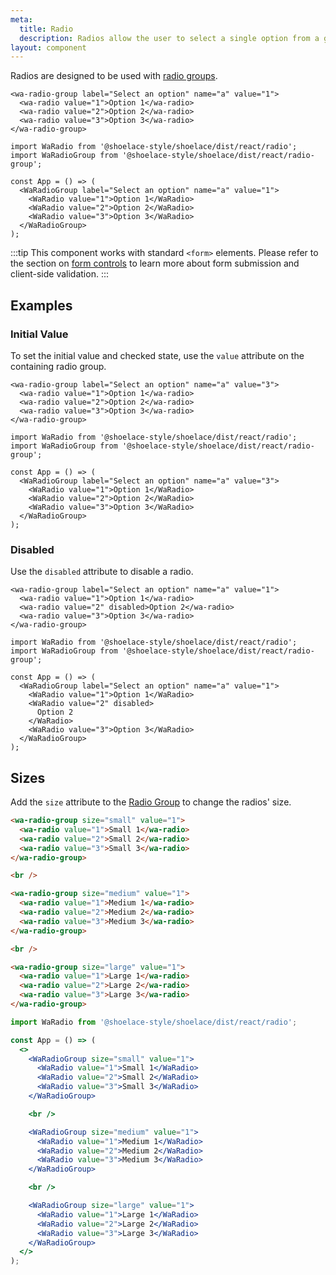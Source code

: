 ```yaml
---
meta:
  title: Radio
  description: Radios allow the user to select a single option from a group.
layout: component
---
```


Radios are designed to be used with [radio groups](/components/radio-group).

```html:preview
<wa-radio-group label="Select an option" name="a" value="1">
  <wa-radio value="1">Option 1</wa-radio>
  <wa-radio value="2">Option 2</wa-radio>
  <wa-radio value="3">Option 3</wa-radio>
</wa-radio-group>
```

```jsx:react
import WaRadio from '@shoelace-style/shoelace/dist/react/radio';
import WaRadioGroup from '@shoelace-style/shoelace/dist/react/radio-group';

const App = () => (
  <WaRadioGroup label="Select an option" name="a" value="1">
    <WaRadio value="1">Option 1</WaRadio>
    <WaRadio value="2">Option 2</WaRadio>
    <WaRadio value="3">Option 3</WaRadio>
  </WaRadioGroup>
);
```

:::tip
This component works with standard `<form>` elements. Please refer to the section on [form controls](/getting-started/form-controls) to learn more about form submission and client-side validation.
:::

## Examples

### Initial Value

To set the initial value and checked state, use the `value` attribute on the containing radio group.

```html:preview
<wa-radio-group label="Select an option" name="a" value="3">
  <wa-radio value="1">Option 1</wa-radio>
  <wa-radio value="2">Option 2</wa-radio>
  <wa-radio value="3">Option 3</wa-radio>
</wa-radio-group>
```

```jsx:react
import WaRadio from '@shoelace-style/shoelace/dist/react/radio';
import WaRadioGroup from '@shoelace-style/shoelace/dist/react/radio-group';

const App = () => (
  <WaRadioGroup label="Select an option" name="a" value="3">
    <WaRadio value="1">Option 1</WaRadio>
    <WaRadio value="2">Option 2</WaRadio>
    <WaRadio value="3">Option 3</WaRadio>
  </WaRadioGroup>
);
```

### Disabled

Use the `disabled` attribute to disable a radio.

```html:preview
<wa-radio-group label="Select an option" name="a" value="1">
  <wa-radio value="1">Option 1</wa-radio>
  <wa-radio value="2" disabled>Option 2</wa-radio>
  <wa-radio value="3">Option 3</wa-radio>
</wa-radio-group>
```

```jsx:react
import WaRadio from '@shoelace-style/shoelace/dist/react/radio';
import WaRadioGroup from '@shoelace-style/shoelace/dist/react/radio-group';

const App = () => (
  <WaRadioGroup label="Select an option" name="a" value="1">
    <WaRadio value="1">Option 1</WaRadio>
    <WaRadio value="2" disabled>
      Option 2
    </WaRadio>
    <WaRadio value="3">Option 3</WaRadio>
  </WaRadioGroup>
);
```

## Sizes

Add the `size` attribute to the [Radio Group](/components/radio-group) to change the radios' size.

```html preview
<wa-radio-group size="small" value="1">
  <wa-radio value="1">Small 1</wa-radio>
  <wa-radio value="2">Small 2</wa-radio>
  <wa-radio value="3">Small 3</wa-radio>
</wa-radio-group>

<br />

<wa-radio-group size="medium" value="1">
  <wa-radio value="1">Medium 1</wa-radio>
  <wa-radio value="2">Medium 2</wa-radio>
  <wa-radio value="3">Medium 3</wa-radio>
</wa-radio-group>

<br />

<wa-radio-group size="large" value="1">
  <wa-radio value="1">Large 1</wa-radio>
  <wa-radio value="2">Large 2</wa-radio>
  <wa-radio value="3">Large 3</wa-radio>
</wa-radio-group>
```

```jsx react
import WaRadio from '@shoelace-style/shoelace/dist/react/radio';

const App = () => (
  <>
    <WaRadioGroup size="small" value="1">
      <WaRadio value="1">Small 1</WaRadio>
      <WaRadio value="2">Small 2</WaRadio>
      <WaRadio value="3">Small 3</WaRadio>
    </WaRadioGroup>

    <br />

    <WaRadioGroup size="medium" value="1">
      <WaRadio value="1">Medium 1</WaRadio>
      <WaRadio value="2">Medium 2</WaRadio>
      <WaRadio value="3">Medium 3</WaRadio>
    </WaRadioGroup>

    <br />

    <WaRadioGroup size="large" value="1">
      <WaRadio value="1">Large 1</WaRadio>
      <WaRadio value="2">Large 2</WaRadio>
      <WaRadio value="3">Large 3</WaRadio>
    </WaRadioGroup>
  </>
);
```
